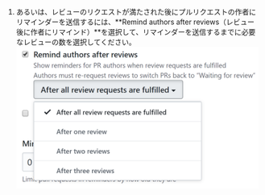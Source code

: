 1. あるいは、レビューのリクエストが満たされた後にプルリクエストの作者にリマインダーを送信するには、**Remind authors after reviews（レビュー後に作者にリマインド）**を選択して、リマインダーを送信するまでに必要なレビューの数を選択してください。 ![レビュー後の作者へのリマインドのチェックボックス](/assets/images/help/settings/scheduled-reminders-remind-authors.png)
